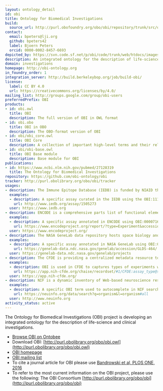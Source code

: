 ```yaml
---
layout: ontology_detail
id: obi
title: Ontology for Biomedical Investigations
build:
  source_url: http://purl.obofoundry.org/obo/obi/repository/trunk/src/ontology/branches/
contact:
  email: bpeters@lji.org
  github: bpeters42
  label: Bjoern Peters
  orcid: 0000-0002-8457-6693
depicted_by: https://svn.code.sf.net/p/obi/code/trunk/web/htdocs/images/obi-lotext.png
description: An integrated ontology for the description of life-science and clinical investigations
domain: investigations
homepage: http://obi-ontology.org
in_foundry_order: 1
integration_server: http://build.berkeleybop.org/job/build-obi/
license:
  label: CC BY 4.0
  url: https://creativecommons.org/licenses/by/4.0/
mailing_list: http://groups.google.com/group/obi-users
preferredPrefix: OBI
products:
- id: obi.owl
  title: OBI
  description: The full version of OBI in OWL format
- id: obi.obo
  title: OBI in OBO
  description: The OBO-format version of OBI
- id: obi/obi_core.owl
  title: OBI Core
  description: A collection of important high-level terms and their relations from OBI and other ontologies
- id: obi/obi-base.owl
  title: OBI Base module
  description: Base module for OBI
publications:
- id: https://www.ncbi.nlm.nih.gov/pubmed/27128319
  title: The Ontology for Biomedical Investigations
repository: https://github.com/obi-ontology/obi
tracker: http://purl.obolibrary.org/obo/obi/tracker
usages:
- description: The Immune Epitope Database (IEDB) is funded by NIAID that catalogs experimental data on antibody and T cell epitopes studied in humans, non-human primates, and other animal species in the context of infectious disease, allergy, autoimmunity and transplantation.
  examples:
  - description: A specific assay curated in the IEDB using the OBI:1110180 '3H-thymidine assay measuring epitope specific proliferation of T cells' ('3H-thymidine')
    url: http://www.iedb.org/assay/1505273
  user: https://www.iedb.org
- description: ENCODE is a comprehensive parts list of functional elements in the human genome, including elements that act at the protein and RNA levels, and regulatory elements that control cells and circumstances in which a gene is active.
  examples:
  - description: A specific assay annotated in ENCODE using OBI:0000716 'ChiP-seq'
    url: https://www.encodeproject.org/report/?type=Experiment&accession=ENCSR012KGU&accession=ENCSR560MXA&accession=ENCSR803FKU&accession=ENCSR216YPQ&accession=ENCSR115BCB&field=%40id&field=assay_term_name&field=assay_term_id
  user: https://www.encodeproject.org/
- description: The NASA GeneLab data repository hosts space biology and space-related datasets funded by multiple space agencies around the world.
  examples:
  - description: A specific assay annotated in NASA GeneLab using OBI:0001271 'RNA-seq assay'
    url: https://genelab-data.ndc.nasa.gov/genelab/accession/GLDS-464/
  user: https://genelab-data.ndc.nasa.gov/genelab/projects
- description: The CFDE is providing a centralized metadata resource to allow search across data coordination centers from multiple Common Fund programs.
  examples:
  - description: OBI is used in CFDE to captures types of experiments with assay terms such as OBI:0003094 'fluorescence in-situ hybridization assay'
    url: https://app.nih-cfde.org/chaise/recordset/#1/CFDE:assay_type@sort(nid)
  user: https://app.nih-cfde.org/
- description: NIF is a dynamic inventory of Web-based neuroscience resources, data, and tools accessible via any computer connected to the Internet.
  examples:
  - description: A specific OBI term used to autocomplete in NIF search OBI:0100026 'organism'
    url: https://neuinfo.org/data/search?q=organism&l=organism#all
  user: http://www.neuinfo.org
activity_status: active
---
```


The Ontology for Biomedical Investigations (OBI) project is developing an integrated ontology for the description of life-science and clinical investigations.

- [Browse OBI on Ontobee](https://www.ontobee.org/ontology/obi)
- Download OBI: [http://purl.obolibrary.org/obo/obi.owl](http://purl.obolibrary.org/obo/obi.owl)
- [OBI homepage](http://obi-ontology.org)
- [OBI mailing list](http://groups.google.com/group/obi-users)
- To cite a journal article for OBI please use [Bandrowski et al, PLOS ONE, 2016](https://journals.plos.org/plosone/article?id=10.1371/journal.pone.0154556)
- To refer to the most current information on the OBI project, please use the following: The OBI Consortium [http://purl.obolibrary.org/obo/obi](http://purl.obolibrary.org/obo/obi)
